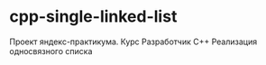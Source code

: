 # cpp-single-linked-list
Проект яндекс-практикума. Курс Разработчик С++
Реализация односвязного списка
